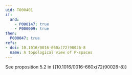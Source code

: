 ```yaml
---
uid: T000401
if:
  and:
    - P000147: true
    - P000009: true
then:
  P000047: true
refs:
- doi: 10.1016/0016-660x(72)90026-8
  name: A topological view of P-spaces
---
```


See proposition 5.2 in {{10.1016/0016-660x(72)90026-8}}
